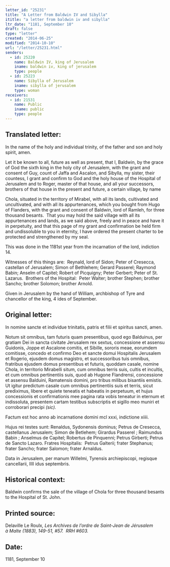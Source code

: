 ```yaml
---
letter_id: "25231"
title: "A Letter from Baldwin IV and Sibylla"
ititle: "a letter from baldwin iv and sibylla"
ltr_date: "1181, September 10"
draft: false
type: "letter"
created: "2014-06-25"
modified: "2014-10-10"
url: "/letter/25231.html"
senders:
  - id: 25220
    name: Baldwin IV, king of Jerusalem
    iname: baldwin iv, king of jerusalem
    type: people
  - id: 25223
    name: Sibylla of Jerusalem
    iname: sibylla of jerusalem
    type: woman
receivers:
  - id: 21531
    name: Public
    iname: public
    type: people
---
```

<h2> Translated letter:</h2><p>In the name of the holy and individual trinity, of the father and son and holy spirit, amen.</p><p>Let it be known to all, future as well as present, that I, Baldwin, by the grace of God the sixth king in the holy city of Jerusalem, with the grant and consent of Guy, count of Jaffa and Ascalon, and Sibylla, my sister, their countess, I grant and confirm to God and the holy house of the Hospital of Jerusalem and to Roger, master of that house, and all your successors, brothers of that house in the present and future, a certain village, by name</p><p>Chola, situated in the territory of Mirabel, with all its lands, cultivated and uncultivated, and with all its appurtenances, which you bought from Hugo of Flanders, with the grant and consent of Baldwin, lord of Ramleh, for three thousand besants.&nbsp; That you may hold the said village with all its appurtenances and lands, as we said above, freely and in peace and have it in perpetuity, and that this page of my grant and confirmation be held firm and undissoluble to you in eternity, I have ordered the present charter to be protected and strengthened by my seal.</p><p>This was done in the 1181st year from the incarnation of the lord, indiction 14.</p><p>Witnesses of this things are:&nbsp; Reynald, lord of Sidon; Peter of Cresecca, castellan of Jerusalem; Simon of Bethlehem; Gerard Passerel; Raymond Babin; Anselm of Capitel; Robert of Picquigny; Peter Gerbert; Peter of St. Lazarus.&nbsp; Brothers of the Hospital:&nbsp; Peter Walter; brother Stephen; brother Sancho; brother Solomon; brother Arnold.</p><p>Given in Jerusalem by the hand of William, archbishop of Tyre and chancellor of the king, 4 ides of September.</p><h2 class="mt-4"> Original letter:</h2><p>In nomine sancte et individue trinitatis, patris et filii et spiritus sancti, amen.</p><p>Notum sit omnibus, tam futuris quam presentibus, quod ego Balduinus, per gratiam Dei in sancta civitate Jerusalem rex sextus, concessione et assensu Guidonis, Joppe et Ascalone comitis, et Sibille, sororis meae, eorumdem comitisse, concedo et confirmo Deo et sancte domui Hospitalis Jerusalem et Rogerio, ejusdem domus magistro, et successoribus tuis omnibus, fratribus ejusdem domus presentibus et futuris, quoddam casale, nomine Chola, in territorio Mirabelli situm, cum omnibus terris suis, cultis et incultis, et cum omnibus pertinentiis suis, quod ab Hugone Flandrensi, concessione et assensu Balduini, Ramatensis domini, pro tribus milibus bisantiis emistis. Ut igitur predictum casale cum omnibus pertinentiis suis et terris, sicut prediximus, libere et quiete teneatis et habeatis in perpetuum, et hujus concessionis et confirmationis mee pagina rata vobis teneatur in eternum et indissoluta, presentem cartam testibus subscriptis et sigillo meo muniri et corroborari precipi<i> (sic).</i></p><p>Factum est hoc anno ab incarnatione domini mcl xxxi, indictione xiiii.</p><p>Hujus rei testes sunt: Renaldus, Sydonensis dominus; Petrus de Cresecca, castellanus Jerusalem; Simon de Betlehem; Girardus Passerel ; Raimundus Babin ; Anselmus de Capitel; Robertus de Pinquenni; Petrus Girberti; Petrus de Sancto Lazaro. Fratres Hospitalis:&nbsp; Petrus Galterii; frater Stephanus; frater Sancho; frater Salomon; frater Arnaldus.</p><p>Data in Jerusalem, per manum Willelmi, Tyrensis archiepiscopi, regisque cancellarii, IIII idus septembris.&nbsp;</p><h2 class="mt-4"> Historical context:</h2><p>Baldwin confirms the sale of the village of Chola for three thousand besants to the Hospital of St. John.</p><h2 class="mt-4"> Printed source:</h2><p>Delaville Le Roulx<i>, Les Archives de l’ordre de Saint-Jean de Jérusalem à&nbsp;Malte (1883), 149-51, #57. &nbsp;RRH #603.</i></p><h2 class="mt-4"> Date:</h2>1181, September 10